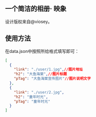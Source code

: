 ## 一个简洁的相册· 映象

设计版权来自@viosey。

## 使用方法

在data.json中按照所给格式填写即可：

```json
[
  {
    "link": "./user/1.jpg",//图片地址
    "h2": "大鱼海棠",//图片标题
    "pTag": "大鱼海棠宣传图片"//图片说明文字
  },
  {
    "link": "./user/2.jpg",
    "h2": "童年时光",
    "pTag": "童年时光"
  }
]
```

